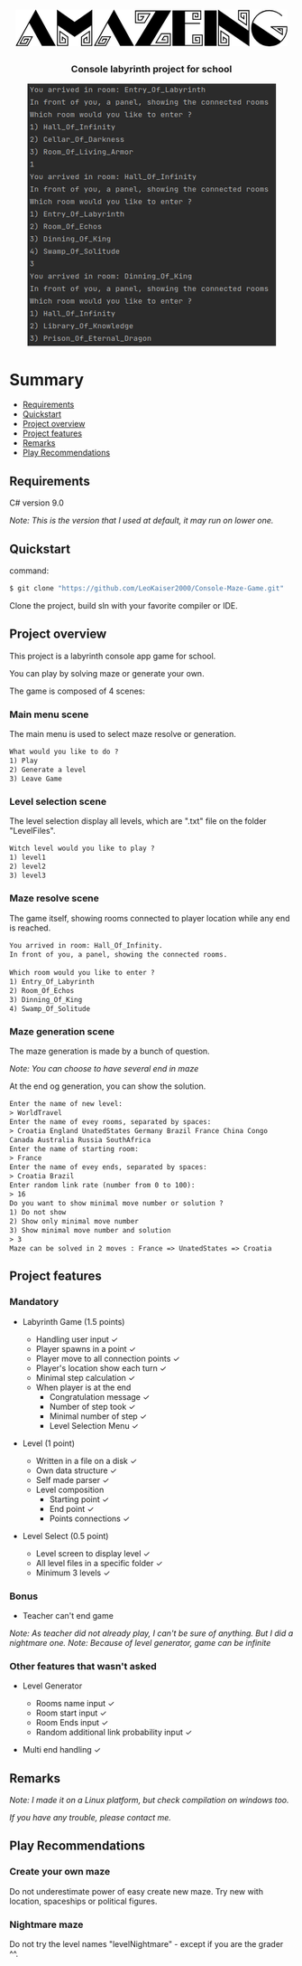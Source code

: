 <h1 align='center'>
<img src='/ReadmeAssets/AMAZEINGTitle.png' alt='AMAZEING'/>
</h1>

<h3 align='center'>
Console labyrinth project for school
</h3>

<p align='center'>
<img src='/ReadmeAssets/AMAZEINGScreenshot.png'/>
</p>

# Summary
* [Requirements](#requirements)
* [Quickstart](#quickstart)
* [Project overview](#projectOverview)
* [Project features](#projectFeatures)
* [Remarks](#remarks)
* [Play Recommendations](#playRecommandations)


## <a name='requirements'>Requirements</a>
C# version 9.0

*Note: This is the version that I used at default, it may run on lower one.*

## <a name='quickstart'>Quickstart</a>

command:

```bash
$ git clone "https://github.com/LeoKaiser2000/Console-Maze-Game.git"
```
Clone the project, build sln with your favorite compiler or IDE.

## <a name='projectOverview'>Project overview</a>

This project is a labyrinth console app game for school.

You can play by solving maze or generate your own.

The game is composed of 4 scenes:

### Main menu scene
The main menu is used to select maze resolve or generation.
```
What would you like to do ?
1) Play
2) Generate a level
3) Leave Game
```

### Level selection scene
The level selection display all levels, which are ".txt" file on the folder "LevelFiles".
```
Witch level would you like to play ?
1) level1
2) level2
3) level3
```

### Maze resolve scene
The game itself, showing rooms connected to player location while any end is reached.
```
You arrived in room: Hall_Of_Infinity.
In front of you, a panel, showing the connected rooms.

Which room would you like to enter ?
1) Entry_Of_Labyrinth
2) Room_Of_Echos
3) Dinning_Of_King
4) Swamp_Of_Solitude
```

### Maze generation scene
The maze generation is made by a bunch of question.

*Note: You can choose to have several end in maze*

At the end og generation, you can show the solution.

```
Enter the name of new level:
> WorldTravel     
Enter the name of evey rooms, separated by spaces:
> Croatia England UnatedStates Germany Brazil France China Congo Canada Australia Russia SouthAfrica
Enter the name of starting room:
> France
Enter the name of evey ends, separated by spaces:
> Croatia Brazil
Enter random link rate (number from 0 to 100):
> 16
Do you want to show minimal move number or solution ?
1) Do not show
2) Show only minimal move number
3) Show minimal move number and solution
> 3
Maze can be solved in 2 moves : France => UnatedStates => Croatia
```

## <a name='projectFeatures'>Project features</a>

### Mandatory

* Labyrinth Game (1.5 points)
  * Handling user input ✓
  * Player spawns in a point ✓
  * Player move to all connection points ✓
  * Player's location show each turn ✓
  * Minimal step calculation ✓
  * When player is at the end
    * Congratulation message ✓
    * Number of step took ✓
    * Minimal number of step ✓
    * Level Selection Menu ✓

* Level (1 point)
  * Written in a file on a disk ✓
  * Own data structure ✓
  * Self made parser ✓
  * Level composition
    * Starting point ✓
    * End point ✓
    * Points connections ✓

* Level Select (0.5 point)
  * Level screen to display level ✓
  * All level files in a specific folder ✓
  * Minimum 3 levels ✓

### Bonus

* Teacher can't end game

*Note: As teacher did not already play, I can't be sure of anything. But I did a nightmare one.*
*Note: Because of level generator, game can be infinite*

### Other features that wasn't asked

* Level Generator
  * Rooms name input ✓
  * Room start input ✓
  * Room Ends input ✓
  * Random additional link probability input ✓

* Multi end handling ✓

## <a name='remarks'>Remarks</a>

*Note: I made it on a Linux platform, but check compilation on windows too.*

*If you have any trouble, please contact me.*

## <a name='playRecommandations'>Play Recommendations</a>

### Create your own maze

Do not underestimate power of easy create new maze. Try new with location, spaceships or political figures.

### Nightmare maze

Do not try the level names "levelNightmare" - except if you are the grader ^^.
